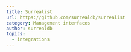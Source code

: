 ```yaml
---
title: Surrealist
url: https://github.com/surrealdb/surrealist
category: Management interfaces
author: surrealdb
topics:
  - integrations
---
```


